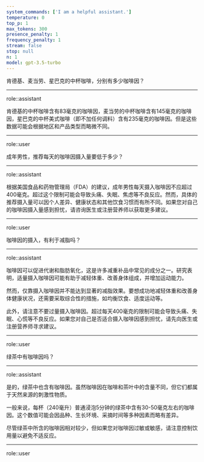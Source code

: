 ```yaml
---
system_commands: ['I am a helpful assistant.']
temperature: 0
top_p: 1
max_tokens: 300
presence_penalty: 1
frequency_penalty: 1
stream: false
stop: null
n: 1
model: gpt-3.5-turbo
---
```


肯德基、麦当劳、星巴克的中杯咖啡，分别有多少咖啡因？

<hr class="__chatgpt_plugin">

role::assistant



肯德基的中杯咖啡含有83毫克的咖啡因，麦当劳的中杯咖啡含有145毫克的咖啡因，星巴克的中杯美式咖啡（即不加任何调料）含有235毫克的咖啡因。但是这些数据可能会根据地区和产品类型而略微不同。

<hr class="__chatgpt_plugin">

role::user

成年男性，推荐每天的咖啡因摄入量要低于多少？

<hr class="__chatgpt_plugin">

role::assistant

根据美国食品和药物管理局（FDA）的建议，成年男性每天摄入咖啡因不应超过400毫克。超过这个限制可能会导致头痛、失眠、焦虑等不良反应。然而，具体的推荐摄入量可以因个人差异、健康状态和其他饮食习惯而有所不同。如果您对自己的咖啡因摄入量感到担忧，请咨询医生或注册营养师以获取更多建议。

<hr class="__chatgpt_plugin">

role::user

咖啡因的摄入，有利于减脂吗？

<hr class="__chatgpt_plugin">

role::assistant

咖啡因可以促进代谢和脂肪氧化，这是许多减重补品中常见的成分之一。研究表明，适量摄入咖啡因可能有助于减轻体重、改善身体组成，并增加运动能力。

然而，仅靠摄入咖啡因并不能达到显著的减脂效果。要想成功地减轻体重和改善身体健康状况，还需要采取综合性的措施，如均衡饮食、适度运动等。

此外，请注意不要过量摄入咖啡因。超过每天400毫克的限制可能会导致头痛、失眠、心慌等不良反应。如果您对自己是否适合摄入咖啡因感到担忧，请先向医生或注册营养师寻求建议。

<hr class="__chatgpt_plugin">

role::user

绿茶中有咖啡因吗？

<hr class="__chatgpt_plugin">

role::assistant

是的，绿茶中也含有咖啡因。虽然咖啡因在咖啡和茶叶中的含量不同，但它们都属于天然来源的刺激性物质。

一般来说，每杯（240毫升）普通浸泡5分钟的绿茶中含有30-50毫克左右的咖啡因。这个数值可能会因品种、生长环境、采摘时间等多种因素而略有差异。

尽管绿茶中所含的咖啡因相对较少，但如果您对咖啡因过敏或敏感，请注意控制饮用量以避免不适反应。

<hr class="__chatgpt_plugin">

role::user

